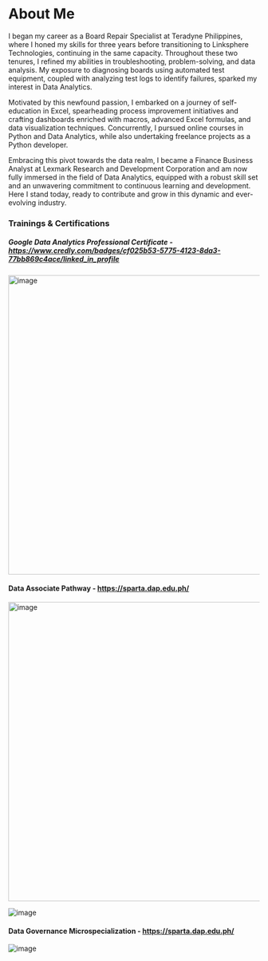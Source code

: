 # About Me
I began my career as a Board Repair Specialist at Teradyne Philippines, where I honed my skills for three years before transitioning to Linksphere Technologies, continuing in the same capacity. Throughout these two tenures, I refined my abilities in troubleshooting, problem-solving, and data analysis. My exposure to diagnosing boards using automated test equipment, coupled with analyzing test logs to identify failures, sparked my interest in Data Analytics.

Motivated by this newfound passion, I embarked on a journey of self-education in Excel, spearheading process improvement initiatives and crafting dashboards enriched with macros, advanced Excel formulas, and data visualization techniques. Concurrently, I pursued online courses in Python and Data Analytics, while also undertaking freelance projects as a Python developer.

Embracing this pivot towards the data realm, I became a Finance Business Analyst at Lexmark Research and Development Corporation and am now fully immersed in the field of Data Analytics, equipped with a robust skill set and an unwavering commitment to continuous learning and development. Here I stand today, ready to contribute and grow in this dynamic and ever-evolving industry.

### Trainings & Certifications
##### Google Data Analytics Professional Certificate - https://www.credly.com/badges/cf025b53-5775-4123-8da3-77bb869c4ace/linked_in_profile
<img src="https://github.com/greatcyan/myportfolio/assets/95137493/eec8223b-e811-408f-9af1-bd6d93962c9e" alt="image" width="600"/>

#### Data Associate Pathway - https://sparta.dap.edu.ph/
<img src="https://github.com/greatcyan/myportfolio/assets/95137493/e409bf0e-8460-4d95-a754-007957692c37" alt="image" width="600"/>


![image](https://github.com/greatcyan/myportfolio/assets/95137493/e409bf0e-8460-4d95-a754-007957692c37)

#### Data Governance Microspecialization - https://sparta.dap.edu.ph/
![image](https://github.com/greatcyan/myportfolio/assets/95137493/473af76a-be8d-4430-904e-722c5e4ead1a)

